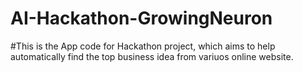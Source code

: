 # AI-Hackathon-GrowingNeuron
#This is the App code for Hackathon project, which aims to help automatically find the top business idea from variuos online website.
